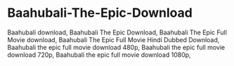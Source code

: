 # Baahubali-The-Epic-Download
Baahubali download, Baahubali The Epic Download, Baahubali The Epic Full Movie download, Baahubali The Epic Full Movie Hindi Dubbed Download, Baahubali the epic full movie download 480p, Baahubali the epic full movie download 720p, Baahubali the epic full movie download 1080p,
